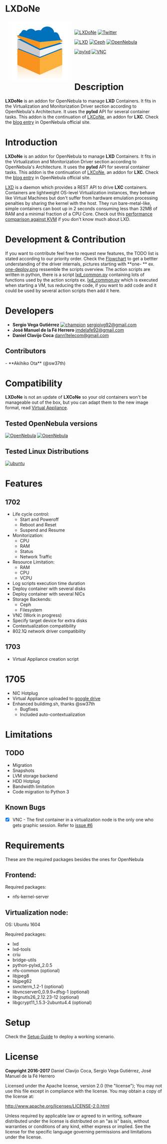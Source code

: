 # LXDoNe

<a href="https://github.com/OpenNebula/addon-lxdone"><img src="picts/LXDoNe-logo-final.png" align="left" hspace="10" vspace="6"></a>

<br />

[![LXDoNe](https://img.shields.io/badge/release-1705-3c97f3.svg?style=flat-square)](https://github.com/OpenNebula/addon-lxdone/releases)
[![Twitter](https://img.shields.io/twitter/url/http/shields.io.svg?style=social)](https://twitter.com/intent/tweet?text=I%20want%20freedom.%20I%20want%20efficiency.%20Faster%20private%20clouds%20for%20everyone.%20%23LXDoNe%20%2B%20%40opennebula%20%3D%20performance%20⚡️%20https%3A%2F%2Fgithub.com/OpenNebula/addon-lxdone%2F&source=webclient)

[![LXD](https://img.shields.io/badge/lxd-LTS-orange.svg?style=flat-square)](https://linuxcontainers.org/lxd/)
[![Ceph](https://img.shields.io/badge/ceph-LTS-red.svg?style=flat-square)](https://ceph.com)
[![OpenNebula](https://img.shields.io/badge/one-5.2.1-blue.svg?style=flat-square)](https://opennebula.org)

[![pylxd](https://img.shields.io/badge/pylxd-2.0.5-brightgreen.svg?style=flat-square)](https://pylxd.readthedocs.io/en/stable/)
[![VNC](https://img.shields.io/badge/VNC-svncterm-yellow.svg?style=flat-square)](https://github.com/dealfonso/svncterm)

<br />
<br />

# Description

**LXDoNe** is an addon for OpenNebula to manage **LXD** Containers. It fits in the Virtualization and Monitorization Driver section according to OpenNebula's Architecture. It uses the **pylxd** API for several container tasks. This addon is the continuation of [LXCoNe](https://github.com/OpenNebula/addon-lxcone/), an addon for **LXC**. Check the [blog entry](https://opennebula.org/blog/) in OpenNebula official site.

# Introduction

**LXDoNe** is an addon for OpenNebula to manage **LXD** Containers. It fits in the Virtualization and Monitorization Driver section according to OpenNebula's Architecture. It uses the **pylxd** API for several container tasks. This addon is the continuation of [LXCoNe](https://github.com/OpenNebula/addon-lxcone/), an addon for **LXC**. Check the [blog entry](https://opennebula.org/lxdone-lightweight-virtualization-for-opennebula/) in OpenNebula official site.

[LXD](https://linuxcontainers.org/lxd/) is a daemon which provides a REST API to drive **LXC** containers. Containers are lightweight OS-level Virtualization instances, they behave like Virtual Machines but don't suffer from hardware emulation processing penalties by sharing the kernel with the host. They run bare-metal-like, simple containers can boot up in 2 seconds consuming less than 32MB of RAM and a minimal fraction of a CPU Core. Check out this [performance comparison against KVM](https://insights.ubuntu.com/2015/05/18/lxd-crushes-kvm-in-density-and-speed/) if you don't know much about LXD.

# Development & Contribution
If you want to contribute feel free to request new features, the TODO list is stated according to our priority order. Check the [Flowchart](picts/flow_chart) to get a bettter understanding of the driver internals, pictures starting with **one- **    ex. [one-deploy.png](picts/flow_chart/one-deploy.png) ressemble the scripts overview. The action scripts are written in python, there is a script  [lxd_common.py](src/remotes/vmm/lxd/lxd_common.py) containing lots of functions used by the action scripts ex. [lxd_common.py](src/remotes/vmm/lxd/deploy.py) which is executed when starting a VM, tus reducing the code, if you want to add code and it could be used by several action scripts then add it here.

# Developers
- **Sergio Vega Gutiérrez** [![champion](https://img.shields.io/badge/one-champion-blue.svg?style=flat-square)](https://opennebula.org/community/community-champions/) [sergiojvg92@gmail.com](mailto:sergiojvg92@gmail.com?subject=LXDoNe)
- **José Manuel de la Fé Herrero** [jmdelafe92@gmail.com](mailto:jmdelafe92@gmail.com?subject=LXDoNe)
- **Daniel Clavijo Coca** [dann1telecom@gmail.com](mailto:dann1telecom@gmail.com?subject=LXDoNe)

<h2>Contributors</h2>
- **Akihiko Ota** (@sw37th)

# Compatibility
**LXDoNe** is not an update of **LXCoNe** so your old containers won't be manageable out of the box, but you can  adapt them to the new image format, read [Virtual Appliance](Image.md).

## Tested OpenNebula versions
[![OpenNebula](https://img.shields.io/badge/one-5.2.1-blue.svg?style=flat-square)](https://opennebula.org)
[![OpenNebula](https://img.shields.io/badge/one-5.2.0-blue.svg?style=flat-square)](https://opennebula.org)

## Tested Linux Distributions
[![ubuntu](https://img.shields.io/badge/ubuntu-1604-orange.svg?style=flat-square)](https://ubuntu.com)

# Features
## 1702
- Life cycle control:
    - Start and Poweroff
    - Reboot and Reset
    - Suspend and Resume
- Monitorization:
    - CPU
    - RAM
    - Status
    - Network Traffic
- Resource Limitation:
    - RAM
    - CPU
    - VCPU
- Log scripts execution time duration
- Deploy container with several disks
- Deploy container with several NICs
- Storage Backends:
    - Ceph
    - Filesystem
- VNC (Work in progress)
- Specify target device for extra disks
- Contextualization compatibility
- 802.1Q network driver compatibility

## 1703
- Virtual Appliance creation script

# 1705
- NIC Hotplug
- Virtual Appliance uploaded to [google drive](https://drive.google.com/uc?export=download&confirm=FkpQ&id=0B97YSqohwcQ0bTFRUE5RMmphT1U)
- Enhanced buildimg.sh, thanks @sw37th
    + Bugfixes
    + Included auto-contextualization

# Limitations
## TODO
- Migration
- Snapshots
- LVM storage backend
- HDD Hotplug
- Bandwidth limitation
- Code migration to Python 3

## Known Bugs
- [x]  VNC - The first container in a virtualization node is the only one who gets graphic session. Refer to [issue #6](https://github.com/OpenNebula/addon-lxdone/issues/6)
  
# Requirements
These are the required packages besides the ones for OpenNebula

## Frontend:
Required packages:
- nfs-kernel-server

## Virtualization node:

OS: Ubuntu 1604

Required packages:
- lxd
- lxd-tools
- criu
- bridge-utils
- python-pylxd_2.0.5
- nfs-common (optional)
- libjpeg8
- libjpeg62
- svncterm_1.2-1 (optional)
- libvncserver0_0.9.9+dfsg-1 (optional)
- libgnutls26_2.12.23-12 (optional)
- libgcrypt11_1.5.3-2ubuntu4.4 (optional)

# Setup
Check the [Setup Guide](Setup.md)  to deploy a working scenario.

# License
**Copyright 2016-2017**   Daniel Clavijo Coca, Sergio Vega Gutiérrez, José Manuel de la Fé Herrero

Licensed under the Apache license, version 2.0 (the "license"); You may not use this file except in compliance with the license. You may obtain a copy of the license at:

http://www.apache.org/licenses/LICENSE-2.0.html

Unless required by applicable law or agreed to in writing, software distributed under the license is distributed on an "as is" basis, without warranties or conditions of any kind, either express or implied. See the license for the specific language governing permissions and limitations under the license.
